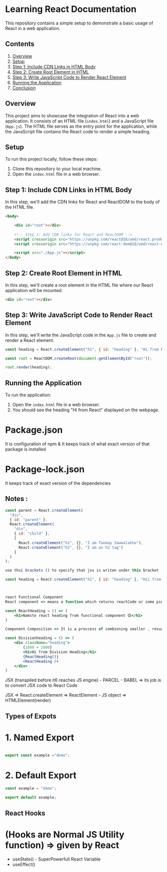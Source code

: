 

# Learning React Documentation

This repository contains a simple setup to demonstrate a basic usage of React in a web application.

## Contents

1. [Overview](#overview)
2. [Setup](#setup)
3. [Step 1: Include CDN Links in HTML Body](#step-1-include-cdn-links-in-html-body)
4. [Step 2: Create Root Element in HTML](#step-2-create-root-element-in-html)
5. [Step 3: Write JavaScript Code to Render React Element](#step-3-write-javascript-code-to-render-react-element)
6. [Running the Application](#running-the-application)
7. [Conclusion](#conclusion)

## Overview

This project aims to showcase the integration of React into a web application. It consists of an HTML file (`index.html`) and a JavaScript file (`App.js`). The HTML file serves as the entry point for the application, while the JavaScript file contains the React code to render a simple heading.

## Setup

To run this project locally, follow these steps:

1. Clone this repository to your local machine.
2. Open the `index.html` file in a web browser.

## Step 1: Include CDN Links in HTML Body

In this step, we'll add the CDN links for React and ReactDOM to the body of the HTML file.

```html
<body>

    <div id="root"></div>
    
    <!-- Step 1: Add CDN links for React and ReactDOM -->
    <script crossorigin src="https://unpkg.com/react@18/umd/react.production.min.js"></script>
    <script crossorigin src="https://unpkg.com/react-dom@18/umd/react-dom.production.min.js"></script>

    <script src="./App.js"></script>
</body>
```

## Step 2: Create Root Element in HTML

In this step, we'll create a root element in the HTML file where our React application will be mounted.

```html
<div id="root"></div>
```

## Step 3: Write JavaScript Code to Render React Element

In this step, we'll write the JavaScript code in the `App.js` file to create and render a React element.

```javascript
const heading = React.createElement("h1", { id: "heading" }, "Hi from React");

const root = ReactDOM.createRoot(document.getElementById("root"));

root.render(heading);
```

## Running the Application

To run the application:
1. Open the `index.html` file in a web browser.
2. You should see the heading "Hi from React" displayed on the webpage.

# Package.json
It is configuration of npm & It keeps track of what exact version of that package is installed

# Package-lock.json
It keeps track of exact version of the dependencies

## Notes :

```jsx
const parent = React.createElement(
  "div", 
  { id: "parent" },
  React.createElement(
    "div", 
    { id: "child" },
    [
      React.createElement("h1", {}, "I am Tanmay Sawwalakhe"),
      React.createElement("h2", {}, "I am an h2 tag")
    ]
  )
);

use thsi brackets () to specify that jsx is writen under this bracket

const heading = React.createElement("h1", { id: "heading" }, "Hii from React");



react Functional Component 
React component => means a function which returns reactCode or some piece of jsx

const ReactHeading = () => (
    <h1>Namste react heading from functional component 😍</h1>
)

Component Composition => It is a proccess of combinning smaller , resuable compoents together to create a larger or more complex component

const Divisionheading = () => (
    <div className="heading">
        {1000 + 2000}
        <h1>Hi from Division Heading</h1>
        {ReactHeading()}
        <ReactHeading />
    </div>
)
```

JSX (transpiled before it6 reaches JS engine) - PARCEL - BABEL => its job is to convert JSX code to React Code

JSX => React.createElement => ReactElement - JS object => HTMLElement(render)

## Types of Expots

# 1. Named Export
```js

export const example ="demo";
```

# 2. Default Export

```jsx
const example = "demo";

export default example;
```

## React Hooks 
# (Hooks are Normal JS Utility function) => given by React 
- useState() - SuperPowerfull React Variable
- useEffect()


